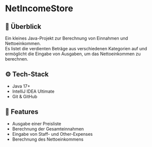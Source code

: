 # NetIncomeStore

## 📌 Überblick
Ein kleines Java-Projekt zur Berechnung von Einnahmen und Nettoeinkommen.  
Es listet die verdienten Beträge aus verschiedenen Kategorien auf und ermöglicht die Eingabe von Ausgaben, um das Nettoeinkommen zu berechnen.

## ⚙️ Tech-Stack
- Java 17+
- IntelliJ IDEA Ultimate
- Git & GitHub

## 🚀 Features
- Ausgabe einer Preisliste
- Berechnung der Gesamteinnahmen
- Eingabe von Staff- und Other-Expenses
- Berechnung des Nettoeinkommens
